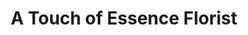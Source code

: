 ---
title: "A Touch of Essence Florist"
url: /simpsonville/a-touch-of-essence-florist/
shop: florist
---